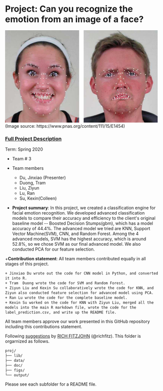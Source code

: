 # Project: Can you recognize the emotion from an image of a face? 
<img src="figs/CE.jpg" alt="Compound Emotions" width="500"/>
(Image source: https://www.pnas.org/content/111/15/E1454)

### [Full Project Description](doc/project3_desc.md)

Term: Spring 2020

+ Team # 3
+ Team members
	+ Du, Jinxiao (Presenter)
	+ Duong, Tram
	+ Liu, Ziyun
	+ Lu, Ran
	+ Su, Kexin(Colleen)

+ **Project summary**: 
In this project, we created a classification engine for facial emotion recognition.
We developed advanced classification models to compare their accuracy and efficiency to the client's original baseline model -- Boosted Decision Stumps(gbm), which has a model accuracy of 44.4\%. The advanced model we tried are KNN, Support Vector Machine(SVM), CNN, and Random Forest. Among the 4 advanced models, SVM has the highest accuracy, which is around 52.8\%, so we chose SVM as our final advanced model.  We also conducted PCA for our feature selection.
	
+**Contribution statement**:  All team members contributed equally in all stages of this project. 

	+ Jinxiao Du wrote out the code for CNN model in Python, and converted it into R.
	+ Tram  Duong wrote the code for SVM and Random Forest.
	+ Ziyun Liu and Kexin Su collaboratively wrote the code for KNN, and Ziyun also conducted feature selection for advanced model using PCA.
	+ Ran Lu wrote the code for the complete baseline model.
	+ Kexin Su worked on the code for KNN with Ziyun Liu, merged all the models into the main R markdown file, wrote the code for the label_prediction.csv, and write up the README file.
	
All team members approve our work presented in this GitHub repository including this contributions statement. 

Following [suggestions](http://nicercode.github.io/blog/2013-04-05-projects/) by [RICH FITZJOHN](http://nicercode.github.io/about/#Team) (@richfitz). This folder is orgarnized as follows.

```
proj/
├── lib/
├── data/
├── doc/
├── figs/
└── output/
```

Please see each subfolder for a README file.

